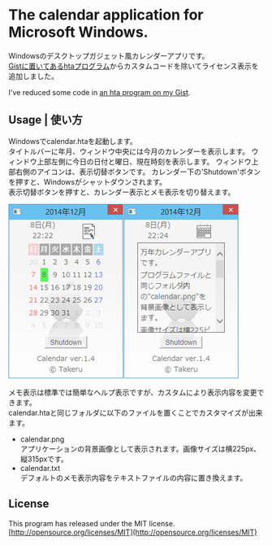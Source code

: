 # The calendar application for Microsoft Windows.
Windowsのデスクトップガジェット風カレンダーアプリです。  
[Gistに置いてあるhtaプログラム](https://gist.github.com/Takeru-chan/f44d42b0036f01e5aa0d)からカスタムコードを除いてライセンス表示を追加しました。

I've reduced some code in [an hta program on my Gist](https://gist.github.com/Takeru-chan/f44d42b0036f01e5aa0d).
## Usage | 使い方
Windowsでcalendar.htaを起動します。  
タイトルバーに年月、ウィンドウ中央には今月のカレンダーを表示します。
ウィンドウ上部左側に今日の日付と曜日、現在時刻を表示します。
ウィンドウ上部右側のアイコンは、表示切替ボタンです。
カレンダー下の'Shutdown'ボタンを押すと、Windowsがシャットダウンされます。  
表示切替ボタンを押すと、カレンダー表示とメモ表示を切り替えます。

![プログラム実行例](./image.png)

メモ表示は標準では簡単なヘルプ表示ですが、カスタムにより表示内容を変更できます。  
calendar.htaと同じフォルダに以下のファイルを置くことでカスタマイズが出来ます。
- calendar.png  
 アプリケーションの背景画像として表示されます。画像サイズは横225px、縦315pxです。
- calendar.txt  
 デフォルトのメモ表示内容をテキストファイルの内容に置き換えます。

## License
This program has released under the MIT license.  
[http://opensource.org/licenses/MIT](http://opensource.org/licenses/MIT)
